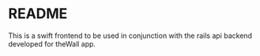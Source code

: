 # README

This is a swift frontend to be used in conjunction with the rails api backend developed for theWall app.


